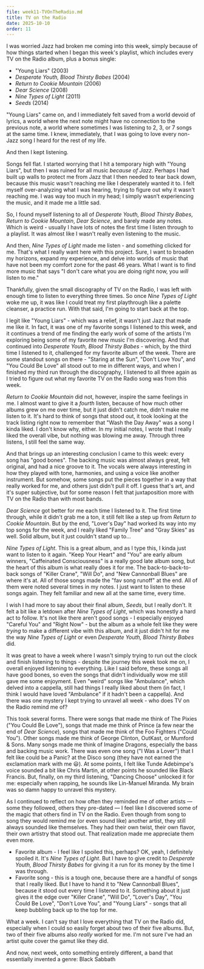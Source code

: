 ```yaml
---
file: week11-TVOnTheRadio.md
title: TV on the Radio
date: 2025-10-10
order: 11
---
```


I was worried Jazz had broken me coming into this week, simply because of how things started when I began this week's playlist, which includes every TV on the Radio album, plus a bonus single:

- "Young Liars" (2003)
- *Desperate Youth, Blood Thirsty Babes* (2004)
- *Return to Cookie Mountain* (2006)
- *Dear Science* (2008)
- *Nine Types of Light* (2011)
- *Seeds* (2014)

"Young Liars" came on, and I immediately felt saved from a world devoid of lyrics, a world where the next note might have no connection to the previous note, a world where sometimes I was listening to 2, 3, or 7 songs at the same time. I knew, immediately, that I was going to love every non-Jazz song I heard for the rest of my life.

And then I kept listening.

Songs fell flat. I started worrying that I hit a temporary high with "Young Liars", but then I was ruined for all music *because of Jazz*. Perhaps I had built up walls to protect me from Jazz that I then needed to tear back down, because this music wasn't reaching me like I desperately wanted it to. I felt myself over-analyzing what I was hearing, trying to figure out why it wasn't reaching me. I was way too much in my head; I simply wasn’t experiencing the music, and it made me a little sad.

So, I found myself listening to all of *Desperate Youth, Blood Thirsty Babes*, *Return to Cookie Mountain*, *Dear Science*, and barely made any notes. Which is weird - usually I have lots of notes the first time I listen through to a playlist. It was almost like I wasn't really even listening to the music.

And then, *Nine Types of Light* made me listen - and something clicked for me. That's what I really want here with this project. Sure, I want to broaden my horizons, expand my experience, and delve into worlds of music that have not been my comfort zone for the past 46 years. What I want is to find more music that says "I don't care what you are doing right now, you *will* listen to me."

Thankfully, given the small discography of TV on the Radio, I was left with enough time to listen to everything three times. So once *Nine Types of Light* woke me up, it was like I could treat my first playthrough like a palette cleanser, a practice run. With that said, I'm going to start back at the top.

I legit like "Young Liars" - which was a relief, it wasn't just Jazz that made me like it. In fact, it was one of my favorite songs I listened to this week, and it continues a trend of me finding the early work of some of the artists I'm exploring being some of my favorite new music I'm discovering. And that continued into *Desperate Youth, Blood Thirsty Babes* - which, by the third time I listened to it, challenged for my favorite album of the week. There are some standout songs on there - "Staring at the Sun", "Don't Love You", and "You Could Be Love" all stood out to me in different ways, and when I finished my third run through the discography, I listened to all three again as I tried to figure out what my favorite TV on the Radio song was from this week.

*Return to Cookie Mountain* did not, however, inspire the same feelings in me. I almost want to give it a *fourth* listen, because of how much other albums grew on me over time, but it just didn't catch me, didn't make me listen to it. It's hard to think of songs that stood out, it took looking at the track listing right now to remember that "Wash the Day Away" was a song I kinda liked. I don't know why, either. In my initial notes, I wrote that I really liked the overall vibe, but nothing was blowing me away. Through three listens, I still feel the same way.

And that brings up an interesting conclusion I came to this week: every song has "good bones". The backing music was almost always great, felt original, and had a nice groove to it. The vocals were always interesting in how they played with tone, harmonies, and using a voice like another instrument. But somehow, some songs put the pieces together in a way that really worked for me, and others just didn't pull it off. I guess that's art, and it's super subjective, but for some reason I felt that juxtaposition more with TV on the Radio than with most bands.

*Dear Science* got better for me each time I listened to it. The first time through, while it didn't grab me a ton, it still felt like a step up from *Return to Cookie Mountain*. But by the end, "Lover's Day" had worked its way into my top songs for the week, and I really liked "Family Tree" and "Gray Skies" as well. Solid album, but it just couldn't stand up to...

*Nine Types of Light*. This is a great album, and as I type this, I kinda just want to listen to it again. "Keep Your Heart" and "You" are early album winners, "Caffeinated Consciousness" is a really good late album song, but the heart of this album is what really does it for me. The back-to-back-to-back songs of "Killer Crane", "Will Do", and "New Cannonball Blues" are where it's at. All of those songs made the "fav song runoff" at the end. All of them were noted several times in my notes. I just want to listen to these songs again. They felt familiar and new all at the same time, every time.

I wish I had more to say about their final album, *Seeds*, but I really don't. It felt a bit like a letdown after *Nine Types of Light*, which was honestly a hard act to follow. It's not like there aren't good songs - I especially enjoyed "Careful You" and "Right Now" - but the album as a whole felt like they were *trying* to make a different vibe with this album, and it just didn't hit for me the way *Nine Types of Light* or even *Desperate Youth, Blood Thirsty Babes* did.

It was great to have a week where I wasn't simply trying to run out the clock and finish listening to things - despite the journey this week took me on, I overall enjoyed listening to everything. Like I said before, these songs all have good bones, so even the songs that didn't individually wow me still gave me some enjoyment. Even "weird" songs like "Ambulance", which delved into a cappella, still had things I really liked about them (in fact, I think I would have loved "Ambulance" if it hadn't been a cappella). And there was one mystery I kept trying to unravel all week - who does TV on the Radio remind me of?

This took several forms. There were songs that made me think of The Pixies ("You Could Be Love"), songs that made me think of Prince (a few near the end of *Dear Science*), songs that made me think of the Foo Fighters ("Could You"). Other songs made me think of George Clinton, OutKast, or Mumford & Sons. Many songs made me think of Imagine Dragons, especially the bass and backing music work. There was even one song ("I Was a Lover") that I felt like could be a Panic? at the Disco song (they have not earned the exclamation mark with me 😃). At some points, I felt like Tunde Adebimpe's voice sounded a bit like Chris Martin, at other points he sounded like Black Francis. But, finally, on my third listening, "Dancing Choose" unlocked it for me: especially when rapping, he sounds like Lin-Manuel Miranda. My brain was so damn happy to unravel this mystery.

As I continued to reflect on how often they reminded me of other artists — some they followed, others they pre-dated — I feel like I discovered some of the magic that others find in TV on the Radio. Even though from song to song they would remind me (or even sound like) another artist, they still always sounded like themselves. They had their own twist, their own flavor, their own artistry that stood out. That realization made me appreciate them even more.

- Favorite album - I feel like I spoiled this, perhaps? OK, yeah, I definitely spoiled it. It's *Nine Types of Light*. But I have to give credit to *Desperate Youth, Blood Thirsty Babes* for giving it a run for its money by the time I was through.
- Favorite song - this is a tough one, because there are a handful of songs that I really liked. But I have to hand it to "New Cannonball Blues", because it stood out every time I listened to it. Something about it just gives it the edge over "Killer Crane", "Will Do", "Lover's Day", "You Could Be Love", "Don't Love You", and "Young Liars" - songs that all keep bubbling back up to the top for me.

What a week. I can't say that I love everything that TV on the Radio did, especially when I could so easily forget about two of their five albums. But, two of their five albums also *really* worked for me. I'm not sure I've had an artist quite cover the gamut like they did.

And now, next week, onto something entirely different, a band that essentially invented a genre: Black Sabbath
